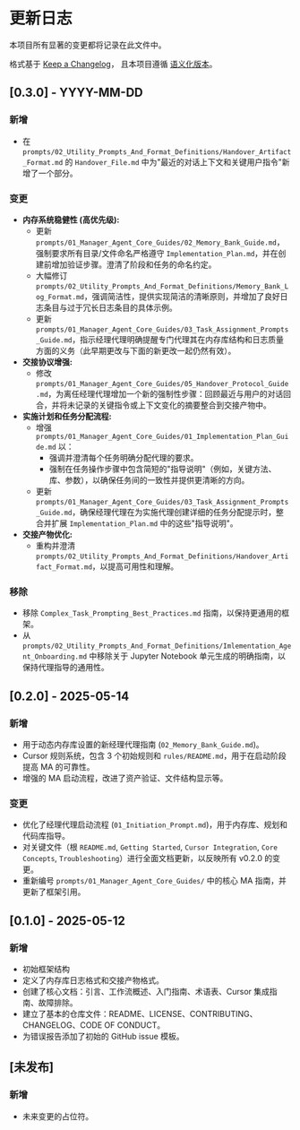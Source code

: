 # 更新日志
本项目所有显著的变更都将记录在此文件中。

格式基于 [Keep a Changelog](https://keepachangelog.com/zh-CN/1.0.0/)，
且本项目遵循 [语义化版本](https://semver.org/spec/v2.0.0.html)。

## [0.3.0] - YYYY-MM-DD

### 新增
- 在 `prompts/02_Utility_Prompts_And_Format_Definitions/Handover_Artifact_Format.md` 的 `Handover_File.md` 中为"最近的对话上下文和关键用户指令"新增了一个部分。

### 变更
- **内存系统稳健性 (高优先级):**
  - 更新 `prompts/01_Manager_Agent_Core_Guides/02_Memory_Bank_Guide.md`，强制要求所有目录/文件命名严格遵守 `Implementation_Plan.md`，并在创建前增加验证步骤。澄清了阶段和任务的命名约定。
  - 大幅修订 `prompts/02_Utility_Prompts_And_Format_Definitions/Memory_Bank_Log_Format.md`，强调简洁性，提供实现简洁的清晰原则，并增加了良好日志条目与过于冗长日志条目的具体示例。
  - 更新 `prompts/01_Manager_Agent_Core_Guides/03_Task_Assignment_Prompts_Guide.md`，指示经理代理明确提醒专门代理其在内存库结构和日志质量方面的义务（此早期更改与下面的新更改一起仍然有效）。
- **交接协议增强:**
  - 修改 `prompts/01_Manager_Agent_Core_Guides/05_Handover_Protocol_Guide.md`，为离任经理代理增加一个新的强制性步骤：回顾最近与用户的对话回合，并将未记录的关键指令或上下文变化的摘要整合到交接产物中。
- **实施计划和任务分配流程:**
  - 增强 `prompts/01_Manager_Agent_Core_Guides/01_Implementation_Plan_Guide.md` 以：
    - 强调并澄清每个任务明确分配代理的要求。
    - 强制在任务操作步骤中包含简短的"指导说明"（例如，关键方法、库、参数），以确保任务间的一致性并提供更清晰的方向。
  - 更新 `prompts/01_Manager_Agent_Core_Guides/03_Task_Assignment_Prompts_Guide.md`，确保经理代理在为实施代理创建详细的任务分配提示时，整合并扩展 `Implementation_Plan.md` 中的这些"指导说明"。
- **交接产物优化:**
  - 重构并澄清 `prompts/02_Utility_Prompts_And_Format_Definitions/Handover_Artifact_Format.md`，以提高可用性和理解。

### 移除
- 移除 `Complex_Task_Prompting_Best_Practices.md` 指南，以保持更通用的框架。
- 从 `prompts/02_Utility_Prompts_And_Format_Definitions/Imlementation_Agent_Onboarding.md` 中移除关于 Jupyter Notebook 单元生成的明确指南，以保持代理指导的通用性。

## [0.2.0] - 2025-05-14
### 新增
- 用于动态内存库设置的新经理代理指南 (`02_Memory_Bank_Guide.md`)。
- Cursor 规则系统，包含 3 个初始规则和 `rules/README.md`，用于在启动阶段提高 MA 的可靠性。
- 增强的 MA 启动流程，改进了资产验证、文件结构显示等。

### 变更
- 优化了经理代理启动流程 (`01_Initiation_Prompt.md`)，用于内存库、规划和代码库指导。
- 对关键文件（根 `README.md`, `Getting Started`, `Cursor Integration`, `Core Concepts`, `Troubleshooting`）进行全面文档更新，以反映所有 v0.2.0 的变更。
- 重新编号 `prompts/01_Manager_Agent_Core_Guides/` 中的核心 MA 指南，并更新了框架引用。


## [0.1.0] - 2025-05-12
### 新增
- 初始框架结构
- 定义了内存库日志格式和交接产物格式。
- 创建了核心文档：引言、工作流概述、入门指南、术语表、Cursor 集成指南、故障排除。
- 建立了基本的仓库文件：README、LICENSE、CONTRIBUTING、CHANGELOG、CODE OF CONDUCT。
- 为错误报告添加了初始的 GitHub issue 模板。


## [未发布]
### 新增
- 未来变更的占位符。


